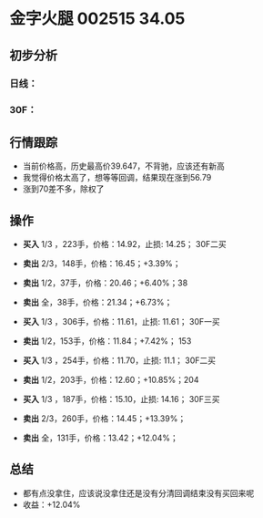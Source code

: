 # 金字火腿 002515 34.05
## 初步分析
### 日线：
  
### 30F：
  
## 行情跟踪
  - 当前价格高，历史最高价39.647，不背驰，应该还有新高
  - 我觉得价格太高了，想等等回调，结果现在涨到56.79
  - 涨到70差不多，除权了
## 操作
  - **买入** 1/3 ，223手，价格：14.92，止损: 14.25； 30F二买
  - **卖出** 2/3，148手，价格：16.45；+3.39%；
  - **卖出** 1/2，37手，价格：20.46；+6.40%；38
  - **卖出** 全，38手，价格：21.34；+6.73%；

  - **买入** 1/3 ，306手，价格：11.61，止损: 11.61； 30F一买
  - **卖出** 1/2，153手，价格：11.84；+7.42%； 153

  - **买入** 1/3 ，254手，价格：11.70，止损: 11.1； 30F二买
  - **卖出** 1/2，203手，价格：12.60；+10.85%；204

  - **买入** 1/3 ，187手，价格：15.10，止损: 14.16； 30F三买
  - **卖出** 2/3，260手，价格：14.45；+13.39%；
  - **卖出** 全，131手，价格：13.42；+12.04%；

## 总结
  - 都有点没拿住，应该说没拿住还是没有分清回调结束没有买回来呢
  - 收益：+12.04%